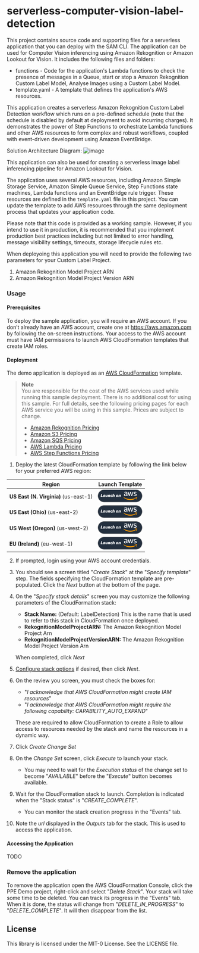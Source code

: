 # serverless-computer-vision-label-detection 

This project contains source code and supporting files for a serverless application that you can deploy with the SAM CLI. The application can be used for Computer Vision inferencing using Amazon Rekognition or Amazon Lookout for Vision. It includes the following files and folders:

- functions - Code for the application's Lambda functions to check the presence of messages in a Queue, start or stop a Amazon Rekognition Custom Label Model, Analyse Images using a Custom Label Model.
- template.yaml - A template that defines the application's AWS resources.

This application creates a serverless Amazon Rekognition Custom Label Detection workflow which runs on a pre-defined schedule (note that the schedule is disabled by default at deployment to avoid incurring charges). It demonstrates the power of Step Functions to orchestrate Lambda functions and other AWS resources to form complex and robust workflows, coupled with event-driven development using Amazon EventBridge.

Solution Architecture Diagram:
<img width="814" alt="image" src="https://user-images.githubusercontent.com/34427009/102906604-c5c34e80-446c-11eb-918e-42dabbcacc93.png">

This application can also be used for creating a serverless image label inferencing pipeline for Amazon Lookout for Vision.

The application uses several AWS resources, including Amazon Simple Storage Service, Amazon Simple Queue Service, Step Functions state machines, Lambda functions and an EventBridge rule trigger. These resources are defined in the `template.yaml` file in this project. You can update the template to add AWS resources through the same deployment process that updates your application code.

Please note that this code is provided as a working sample. However, if you intend to use it in production, it is recommended that you implement production best practices including but not limited to error handling, message visibility settings, timeouts, storage lifecycle rules etc. 

When deployoing this application you will need to provide the following two parameters for your Custom Label Project.
1. Amazon Rekognition Model Project ARN
2. Amazon Rekognition Model Project Version ARN

### Usage

#### Prerequisites

To deploy the sample application, you will require an AWS account. If you don’t already have an AWS account, create one at <https://aws.amazon.com> by following the on-screen instructions. Your access to the AWS account must have IAM permissions to launch AWS CloudFormation templates that create IAM roles.

#### Deployment

The demo application is deployed as an [AWS CloudFormation](https://aws.amazon.com/cloudformation) template.

> **Note**  
> You are responsible for the cost of the AWS services used while running this sample deployment. There is no additional cost for using this sample. For full details, see the following pricing pages for each AWS service you will be using in this sample. Prices are subject to change.
>
> - [Amazon Rekognition Pricing](https://aws.amazon.com/rekognition/pricing/)
> - [Amazon S3 Pricing](https://aws.amazon.com/s3/pricing/)
> - [Amazon SQS Pricing](https://aws.amazon.com/sqs/pricing/)
> - [AWS Lambda Pricing](https://aws.amazon.com/lambda/pricing/)
> - [AWS Step Functions Pricing](https://aws.amazon.com/step-functions/pricing/)

1. Deploy the latest CloudFormation template by following the link below for your preferred AWS region:

| Region                                | Launch Template                                                                                                                                                                                                                                                                                     |
| ------------------------------------- | --------------------------------------------------------------------------------------------------------------------------------------------------------------------------------------------------------------------------------------------------------------------------------------------------- |
| **US East (N. Virginia)** (us-east-1) | [![Launch the LabelDetection Stack with CloudFormation](docs/deploy-to-aws.png)](https://console.aws.amazon.com/cloudformation/home?region=us-east-1#/stacks/new?stackName=LabelDetection&templateURL=https://solution-builders-us-east-1.s3.us-east-1.amazonaws.com/serverless-computer-vision-label-detection/latest/template.yaml) |
| **US East (Ohio)** (us-east-2)        | [![Launch the LabelDetection Stack with CloudFormation](docs/deploy-to-aws.png)](https://console.aws.amazon.com/cloudformation/home?region=us-east-2#/stacks/new?stackName=LabelDetection&templateURL=https://solution-builders-us-east-2.s3.us-east-2.amazonaws.com/serverless-computer-vision-label-detection/latest/template.yaml) |
| **US West (Oregon)** (us-west-2)      | [![Launch the LabelDetection Stack with CloudFormation](docs/deploy-to-aws.png)](https://console.aws.amazon.com/cloudformation/home?region=us-west-2#/stacks/new?stackName=LabelDetection&templateURL=https://solution-builders-us-west-2.s3.us-west-2.amazonaws.com/serverless-computer-vision-label-detection/latest/template.yaml) |
| **EU (Ireland)** (eu-west-1)          | [![Launch the LabelDetection Stack with CloudFormation](docs/deploy-to-aws.png)](https://console.aws.amazon.com/cloudformation/home?region=eu-west-1#/stacks/new?stackName=LabelDetection&templateURL=https://solution-builders-eu-west-1.s3.eu-west-1.amazonaws.com/serverless-computer-vision-label-detection/latest/template.yaml) |

2. If prompted, login using your AWS account credentials.
3. You should see a screen titled "_Create Stack_" at the "_Specify template_" step. The fields specifying the CloudFormation template are pre-populated. Click the _Next_ button at the bottom of the page.
4. On the "_Specify stack details_" screen you may customize the following parameters of the CloudFormation stack:

   - **Stack Name:** (Default: LabelDetection) This is the name that is used to refer to this stack in CloudFormation once deployed.
   - **RekognitionModelProjectARN:** The Amazon Rekognition Model Project Arn
   - **RekognitionModelProjectVersionARN:** The Amazon Rekognition Model Project Version Arn

   When completed, click _Next_

5. [Configure stack options](https://docs.aws.amazon.com/AWSCloudFormation/latest/UserGuide/cfn-console-add-tags.html) if desired, then click _Next_.
6. On the review you screen, you must check the boxes for:

   - "_I acknowledge that AWS CloudFormation might create IAM resources_"
   - "_I acknowledge that AWS CloudFormation might require the following capability: CAPABILITY_AUTO_EXPAND_"

   These are required to allow CloudFormation to create a Role to allow access to resources needed by the stack and name the resources in a dynamic way.

7. Click _Create Change Set_
8. On the _Change Set_ screen, click _Execute_ to launch your stack.
   - You may need to wait for the _Execution status_ of the change set to become "_AVAILABLE_" before the "_Execute_" button becomes available.
9. Wait for the CloudFormation stack to launch. Completion is indicated when the "Stack status" is "_CREATE_COMPLETE_".
   - You can monitor the stack creation progress in the "Events" tab.
10. Note the _url_ displayed in the _Outputs_ tab for the stack. This is used to access the application.

#### Accessing the Application

TODO

### Remove the application

To remove the application open the AWS CloudFormation Console, click the PPE Demo project, right-click and select "_Delete Stack_". Your stack will take some time to be deleted. You can track its progress in the "Events" tab. When it is done, the status will change from "_DELETE_IN_PROGRESS_" to "_DELETE_COMPLETE_". It will then disappear from the list.


## License
     
This library is licensed under the MIT-0 License. See the LICENSE file.
